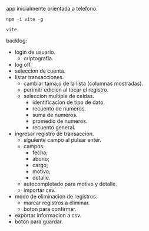 app inicialmente orientada a telefono.

`npm -i vite -g`

`vite`

backlog:
- login de usuario.
     - criptografia.
- log off.
- seleccion de cuenta.
- listar transacciones.
     - cambiar tama;o de la lista (columnas mostradas).
     - perimitr edicion al tocar el registro.
     - seleccion multiple de celdas.
          - identificacion de tipo de dato.
          - recuento de numeros.
          - suma de numeros.
          - promedio de numeros.
          - recuento general.
- ingresar registro de transaccion.
     - siguiente campo al pulsar enter.
     - campos:
          - fecha;
          - abono;
          - cargo;
          - motivo;
          - detalle.
     - autocompletado para motivo y detalle.
     - importar csv.
- modo de eliminacion de registros.
     - marcar registros a eliminar.
     - boton para confirmar.
- exportar informacion a csv.
- boton para guardar.
